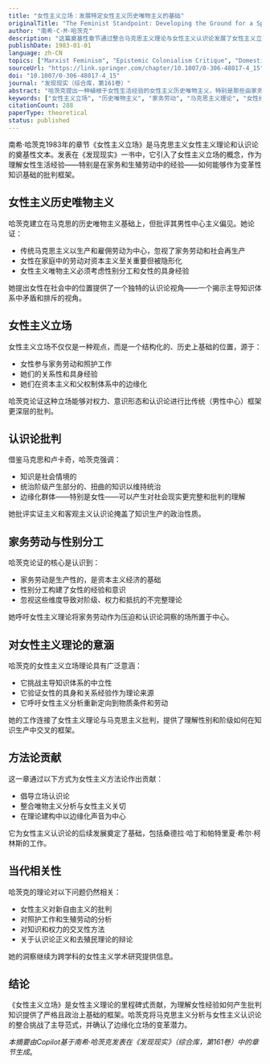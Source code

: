 ```yaml
---
title: "女性主义立场：发展特定女性主义历史唯物主义的基础"
originalTitle: "The Feminist Standpoint: Developing the Ground for a Specifically Feminist Historical Materialism"
author: "南希·C·M·哈茨克"
description: "这篇奠基性章节通过整合马克思主义理论与女性主义认识论发展了女性主义立场概念。哈茨克论证女性的经验——特别是在家务劳动和社会再生产中的经验——提供了一个特权的认识论位置，从中可以批判主导知识体系和资本主义结构。"
publishDate: 1983-01-01
language: zh-CN
topics: ["Marxist Feminism", "Epistemic Colonialism Critique", "Domestic Labor", "Sexual Division of Labor", "Capitalism Critique"]
sourceUrl: "https://link.springer.com/chapter/10.1007/0-306-48017-4_15"
doi: "10.1007/0-306-48017-4_15"
journal: "发现现实（综合库，第161卷）"
abstract: "哈茨克提出一种植根于女性生活经验的女性主义历史唯物主义，特别是那些由家务劳动和性别分工塑造的经验。借鉴马克思主义分析，她论证女性的社会位置使得一种批判立场成为可能，这种立场揭示了主导认识论中的矛盾。这一章为女性主义立场理论奠定了基础，并呼吁将知识生产重新定向到边缘化视角。"
keywords: ["女性主义立场", "历史唯物主义", "家务劳动", "马克思主义理论", "女性经验"]
citationCount: 288
paperType: theoretical
status: published
---
```


南希·哈茨克1983年的章节《女性主义立场》是马克思主义女性主义理论和认识论的奠基性文本。发表在《发现现实》一书中，它引入了女性主义立场的概念，作为理解女性生活经验——特别是在家务和生殖劳动中的经验——如何能够作为变革性知识基础的批判框架。

## 女性主义历史唯物主义

哈茨克建立在马克思的历史唯物主义基础上，但批评其男性中心主义偏见。她论证：

- 传统马克思主义以生产和雇佣劳动为中心，忽视了家务劳动和社会再生产
- 女性在家庭中的劳动对资本主义至关重要但被隐形化
- 女性主义唯物主义必须考虑性别分工和女性的具身经验

她提出女性在社会中的位置提供了一个独特的认识论视角——一个揭示主导知识体系中矛盾和排斥的视角。

## 女性主义立场

女性主义立场不仅仅是一种观点，而是一个结构化的、历史上基础的位置，源于：

- 女性参与家务劳动和照护工作
- 她们的关系性和具身经验
- 她们在资本主义和父权制体系中的边缘化

哈茨克论证这种立场能够对权力、意识形态和认识论进行比传统（男性中心）框架更深层的批判。

## 认识论批判

借鉴马克思和卢卡奇，哈茨克强调：

- 知识是社会情境的
- 统治阶级产生部分的、扭曲的知识以维持统治
- 边缘化群体——特别是女性——可以产生对社会现实更完整和批判的理解

她批评实证主义和客观主义认识论掩盖了知识生产的政治性质。

## 家务劳动与性别分工

哈茨克论证的核心是认识到：

- 家务劳动是生产性的，是资本主义经济的基础
- 性别分工构建了女性的经验和意识
- 忽视这些维度导致对阶级、权力和抵抗的不完整理论

她呼吁女性主义理论将家务劳动作为压迫和认识论洞察的场所置于中心。

## 对女性主义理论的意涵

哈茨克的女性主义立场理论具有广泛意涵：

- 它挑战主导知识体系的中立性
- 它验证女性的具身和关系经验作为理论来源
- 它呼吁女性主义分析重新定向到物质条件和劳动

她的工作连接了女性主义理论与马克思主义批判，提供了理解性别和阶级如何在知识生产中交叉的框架。

## 方法论贡献

这一章通过以下方式为女性主义方法论作出贡献：

- 倡导立场认识论
- 整合唯物主义分析与女性主义关切
- 在理论建构中以边缘化声音为中心

它为女性主义认识论的后续发展奠定了基础，包括桑德拉·哈丁和帕特里夏·希尔·柯林斯的工作。

## 当代相关性

哈茨克的理论对以下问题仍然相关：

- 女性主义对新自由主义的批判
- 对照护工作和生殖劳动的分析
- 对知识和权力的交叉性方法
- 关于认识论正义和去殖民理论的辩论

她的洞察继续为跨学科的女性主义学术研究提供信息。

## 结论

《女性主义立场》是女性主义理论的里程碑式贡献，为理解女性经验如何产生批判知识提供了严格且政治上基础的框架。哈茨克将马克思主义分析与女性主义认识论的整合挑战了主导范式，并确认了边缘化立场的变革潜力。

*本摘要由Copilot基于南希·哈茨克发表在《发现现实》（综合库，第161卷）中的章节生成*。